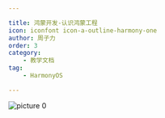 ```yaml
---

title: 鸿蒙开发-认识鸿蒙工程  
icon: iconfont icon-a-outline-harmony-one  
author: 周子力  
order: 3  
category:  
    - 教学文档  
tag:  
    - HarmonyOS

---
```


![picture 0](https://oss.docs.z-xin.net/6d0aea739553e7238f947103a36aff84b7b885f4b4df889af36a0c0daea07968.png)  


